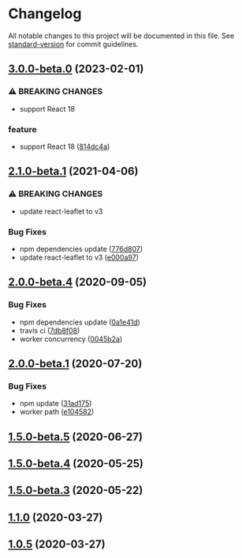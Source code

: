 # Changelog

All notable changes to this project will be documented in this file. See [standard-version](https://github.com/conventional-changelog/standard-version) for commit guidelines.

## [3.0.0-beta.0](https://github.com/hermanho/react-leaflet-pouchdb-tilelayer/compare/v2.1.0-beta.1...v3.0.0-beta.0) (2023-02-01)


### ⚠ BREAKING CHANGES

* support React 18

### feature

* support React 18 ([814dc4a](https://github.com/hermanho/react-leaflet-pouchdb-tilelayer/commit/814dc4a2582a59be3083c43afe0a6d0ce72394b6))

## [2.1.0-beta.1](https://github.com/hermanho/react-leaflet-pouchdb-tilelayer/compare/v2.0.0-beta.4...v2.1.0-beta.1) (2021-04-06)


### ⚠ BREAKING CHANGES

* update react-leaflet to v3

### Bug Fixes

* npm dependencies update ([776d807](https://github.com/hermanho/react-leaflet-pouchdb-tilelayer/commit/776d8079f1cfb8e04ad00790b08f413865c0b3e0))
* update react-leaflet to v3 ([e000a97](https://github.com/hermanho/react-leaflet-pouchdb-tilelayer/commit/e000a97e87452acdb74c970666741c6784055056))

## [2.0.0-beta.4](https://github.com/hermanho/react-leaflet-pouchdb-tilelayer/compare/v2.0.0-beta.1...v2.0.0-beta.4) (2020-09-05)


### Bug Fixes

* npm dependencies update ([0a1e41d](https://github.com/hermanho/react-leaflet-pouchdb-tilelayer/commit/0a1e41d98953724beac6d96c9be3ff5a73a4536e))
* travis ci ([7db8f08](https://github.com/hermanho/react-leaflet-pouchdb-tilelayer/commit/7db8f08aa0c3ea1dd239aa7ddc9009c17738f325))
* worker concurrency ([0045b2a](https://github.com/hermanho/react-leaflet-pouchdb-tilelayer/commit/0045b2aa9886a49e670d757c8c2df2c6a04d4714))

## [2.0.0-beta.1](https://github.com/hermanho/react-leaflet-pouchdb-tilelayer/compare/v1.1.0...v2.0.0-beta.1) (2020-07-20)


### Bug Fixes

* npm update ([31ad175](https://github.com/hermanho/react-leaflet-pouchdb-tilelayer/commit/31ad17525d64a8e7ac669f7bfee3eb0956f34c66))
* worker path ([e104582](https://github.com/hermanho/react-leaflet-pouchdb-tilelayer/commit/e104582aa1fda29795f82d6677d89274a2f569d1))

## [1.5.0-beta.5](https://github.com/hermanho/react-leaflet-pouchdb-tilelayer/compare/1.5.0-beta.4...1.5.0-beta.5) (2020-06-27)



## [1.5.0-beta.4](https://github.com/hermanho/react-leaflet-pouchdb-tilelayer/compare/1.5.0-beta.3...1.5.0-beta.4) (2020-05-25)



## [1.5.0-beta.3](https://github.com/hermanho/react-leaflet-pouchdb-tilelayer/compare/v1.1.0...1.5.0-beta.3) (2020-05-22)



## [1.1.0](https://github.com/hermanho/react-leaflet-pouchdb-tilelayer/compare/v1.0.5...v1.1.0) (2020-03-27)



## [1.0.5](https://github.com/hermanho/react-leaflet-pouchdb-tilelayer/compare/v1.0.4...v1.0.5) (2020-03-27)
